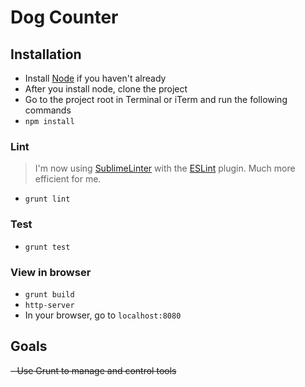 # Dog Counter

## Installation
- Install <a href="http://nodejs.org/download/">Node</a> if you haven't already
- After you install node, clone the project
- Go to the project root in Terminal or iTerm and run the following commands
- `npm install`

### Lint 
> I'm now using <a href="http://www.sublimelinter.com/en/latest/">SublimeLinter</a> with the <a href="https://github.com/roadhump/SublimeLinter-eslint">ESLint</a> plugin. Much more efficient for me.
- `grunt lint`

### Test
- `grunt test`

### View in browser
- `grunt build`
- `http-server`
- In your browser, go to `localhost:8080`

## Goals
<s> - Use Grunt to manage and control tools</s>